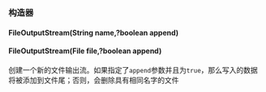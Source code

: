 ### 构造器
#### FileOutputStream(String name,?boolean append)
#### FileOutputStream(File file,?boolean append)
创建一个新的文件输出流。如果指定了`append`参数并且为`true`，那么写入的数据将被添加到文件尾；否则，会删除具有相同名字的文件